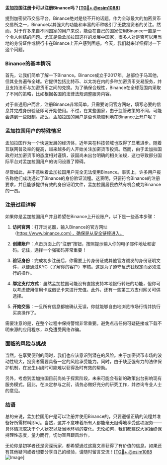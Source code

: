 **孟加拉国注册卡可以注册Binance吗？[[TG💪+ @esim1088](https://t.me/s/esim1088)]**

提到加密货币交易平台，Binance绝对是绕不开的话题。作为全球最大的加密货币交易所之一，Binance以其强大的功能和丰富的币种吸引了无数投资者的关注。然而，对于许多来自不同国家的用户来说，能否在自己的国家使用Binance一直是一个令人纠结的问题。尤其是像孟加拉国这样的发展中国家，很多人对是否可以用当地的身份证件或银行卡在Binance上开户感到困惑。今天，我们就来详细探讨一下这个问题。

### Binance的基本情况

首先，让我们简单了解一下Binance。Binance成立于2017年，总部位于马耳他，但其业务遍布全球。它提供包括比特币、以太坊在内的多种加密货币交易服务，并且支持法币与加密货币之间的兑换。为了确保合规性，Binance在全球范围内采取了不同的策略，比如根据各国的法律法规调整服务内容。

对于普通用户而言，注册Binance非常简单，只需要访问官方网站，填写必要的信息并完成身份验证即可开始使用。不过，在某些国家，由于监管政策的不同，可能会遇到一些限制。那么，孟加拉国的用户是否也能顺利地在Binance上开户呢？

### 孟加拉国用户的特殊情况

孟加拉国作为一个快速发展的经济体，近年来在科技领域也取得了显著进步。随着互联网普及率的提高，越来越多的人开始关注加密货币投资。然而，由于孟加拉国政府对加密货币的态度相对谨慎，该国尚未出台明确的相关法规，这也导致部分国际平台对孟加拉国用户的访问设置了障碍。

尽管如此，并不意味着孟加拉国用户完全无法使用Binance。事实上，许多用户报告称他们成功通过了Binance的身份验证流程。这表明，只要符合Binance的注册要求，并且能够提供有效的身份证明文件，孟加拉国居民依然有机会成为Binance的一员。

### 注册过程详解

如果你是孟加拉国用户并且希望在Binance上开设账户，以下是一些基本步骤：

1. **访问官网**：打开浏览器，输入Binance的官方网址（https://www.binance.com），确保是从安全链接进入。
   
2. **创建账户**：点击页面上的“注册”按钮，按照提示输入你的电子邮件地址和密码。记住，选择一个强密码非常重要！

3. **验证身份**：完成初步注册后，你需要上传身份证或其他官方颁发的身份证明文件，以便通过KYC（了解你的客户）审核。这是为了遵守反洗钱规定而必须进行的操作。

4. **绑定支付方式**：虽然孟加拉国可能没有直接支持本地银行转账的功能，但你可以考虑使用信用卡或借记卡来进行充值。此外，还有一些第三方支付网关可供选择。

5. **开始交易**：一旦所有信息都被确认无误，你就能够自由地浏览市场行情并执行买卖操作了。

需要注意的是，在整个过程中保持警惕非常重要。避免点击任何可疑链接或下载不明来源的应用程序，以免遭受网络诈骗。

### 面临的风险与挑战

当然，在享受便利的同时，我们也应该意识到潜在的风险。由于加密货币市场的波动性较大，投资者需要具备一定的风险承受能力。同时，由于缺乏强有力的法律保护机制，在发生纠纷时可能难以获得及时有效的帮助。

另外，考虑到孟加拉国目前尚处于探索阶段，未来可能会有新的政策出台影响现有服务模式。因此，在决定参与之前，请务必做好充分的研究工作，并咨询专业人士的意见。

### 结语

总的来说，孟加拉国用户是可以注册并使用Binance的，只要遵循正确的流程并准备好所需材料即可。当然，这并不意味着所有人都能毫无阻碍地享受这项服务——具体情况取决于个人状况以及当地环境的变化。无论如何，我们都建议大家始终保持理性态度，量力而行，切勿盲目跟风炒作。

无论你是初学者还是资深玩家，都希望通过这篇文章获得了有价值的信息。如果还有其他疑问或者想要分享自己的经验，请随时留言交流！[[TG💪+ @esim1088](https://t.me/s/esim1088) ![Image](https://i.postimg.cc/4NQfJmqS/Snipaste-2025-05-13-00-14-12.png)]